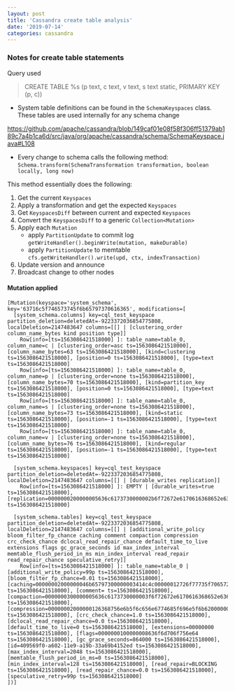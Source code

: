 ```yaml
---
layout: post
title: 'Cassandra create table analysis'
date: '2019-07-14'
categories: cassandra
---
```


### Notes for create table statements

Query used

> CREATE TABLE %s (p text, c text, v text, s text static, PRIMARY KEY (p, c))

- System table definitions can be found in the `SchemaKeyspaces` class.
These tables are used internally for any schema change

https://github.com/apache/cassandra/blob/149caf01e08f58f306ff51379ab189c7a4b1ca6d/src/java/org/apache/cassandra/schema/SchemaKeyspace.java#L108

- Every change to schema calls the following method:
`Schema.transform(SchemaTransformation transformation, boolean locally, long now)`

This method essentially does the following:
1. Get the current `Keyspaces`
2. Apply a transformation and get the expected `Keyspaces`
3. Get `KeyspacesDiff` between current and expected `Keyspaces`
4. Convert the `KeyspacesDiff` to a generic `Collection<Mutation>`
5. Apply each `Mutation`
    - apply `PartitionUpdate` to commit log 
    `getWriteHandler().beginWrite(mutation, makeDurable)`
    - apply `PartitionUpdate` to memtable
    `cfs.getWriteHandler().write(upd, ctx, indexTransaction)`
6. Update version and announce
7. Broadcast change to other nodes

#### Mutation applied

```
[Mutation(keyspace='system_schema', key='63716c5f746573745f6b65797370616365', modifications=[
  [system_schema.columns] key=cql_test_keyspace partition_deletion=deletedAt=-9223372036854775808, localDeletion=2147483647 columns=[[] | [clustering_order column_name_bytes kind position type]]
    Row[info=[ts=1563086421518000] ]: table_name=table_0, column_name=c | [clustering_order=asc ts=1563086421518000], [column_name_bytes=63 ts=1563086421518000], [kind=clustering ts=1563086421518000], [position=0 ts=1563086421518000], [type=text ts=1563086421518000]
    Row[info=[ts=1563086421518000] ]: table_name=table_0, column_name=p | [clustering_order=none ts=1563086421518000], [column_name_bytes=70 ts=1563086421518000], [kind=partition_key ts=1563086421518000], [position=0 ts=1563086421518000], [type=text ts=1563086421518000]
    Row[info=[ts=1563086421518000] ]: table_name=table_0, column_name=s | [clustering_order=none ts=1563086421518000], [column_name_bytes=73 ts=1563086421518000], [kind=static ts=1563086421518000], [position=-1 ts=1563086421518000], [type=text ts=1563086421518000]
    Row[info=[ts=1563086421518000] ]: table_name=table_0, column_name=v | [clustering_order=none ts=1563086421518000], [column_name_bytes=76 ts=1563086421518000], [kind=regular ts=1563086421518000], [position=-1 ts=1563086421518000], [type=text ts=1563086421518000]

  [system_schema.keyspaces] key=cql_test_keyspace partition_deletion=deletedAt=-9223372036854775808, localDeletion=2147483647 columns=[[] | [durable_writes replication]]
    Row[info=[ts=1563086421518000] ]: EMPTY | [durable_writes=true ts=1563086421518000], [replication=0000000200000005636c6173730000002b6f72672e6170616368652e63617373616e6472612e6c6f6361746f722e53696d706c655374726174656779000000127265706c69636174696f6e5f666163746f720000000131 ts=1563086421518000]

  [system_schema.tables] key=cql_test_keyspace partition_deletion=deletedAt=-9223372036854775808, localDeletion=2147483647 columns=[[] | [additional_write_policy bloom_filter_fp_chance caching comment compaction compression crc_check_chance dclocal_read_repair_chance default_time_to_live extensions flags gc_grace_seconds id max_index_interval memtable_flush_period_in_ms min_index_interval read_repair read_repair_chance speculative_retry]]
    Row[info=[ts=1563086421518000] ]: table_name=table_0 | [additional_write_policy=99p ts=1563086421518000], [bloom_filter_fp_chance=0.01 ts=1563086421518000], [caching=00000002000000046b65797300000003414c4c00000012726f77735f7065725f706172746974696f6e000000044e4f4e45 ts=1563086421518000], [comment= ts=1563086421518000], [compaction=0000000300000005636c6173730000003f6f72672e6170616368652e63617373616e6472612e64622e636f6d70616374696f6e2e53697a65546965726564436f6d70616374696f6e53747261746567790000000d6d61785f7468726573686f6c640000000233320000000d6d696e5f7468726573686f6c640000000134 ts=1563086421518000], [compression=00000002000000126368756e6b5f6c656e6774685f696e5f6b6200000002313600000005636c6173730000002e6f72672e6170616368652e63617373616e6472612e696f2e636f6d70726573732e4c5a34436f6d70726573736f72 ts=1563086421518000], [crc_check_chance=1.0 ts=1563086421518000], [dclocal_read_repair_chance=0.0 ts=1563086421518000], [default_time_to_live=0 ts=1563086421518000], [extensions=00000000 ts=1563086421518000], [flags=0000000100000008636f6d706f756e64 ts=1563086421518000], [gc_grace_seconds=864000 ts=1563086421518000], [id=409569f0-a602-11e9-a19b-33a69b4152ed ts=1563086421518000], [max_index_interval=2048 ts=1563086421518000], [memtable_flush_period_in_ms=0 ts=1563086421518000], [min_index_interval=128 ts=1563086421518000], [read_repair=BLOCKING ts=1563086421518000], [read_repair_chance=0.0 ts=1563086421518000], [speculative_retry=99p ts=1563086421518000]
])]
```
 
  